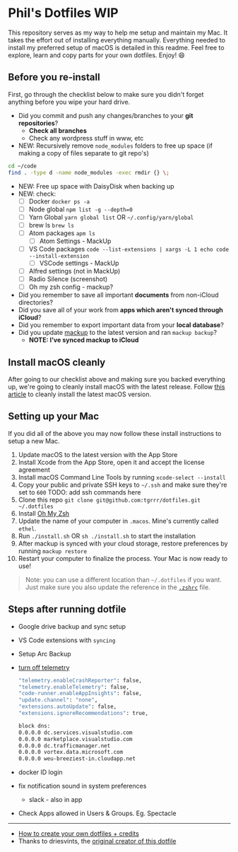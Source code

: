 # Phil's Dotfiles WIP

This repository serves as my way to help me setup and maintain my Mac. It takes the effort out of installing everything manually. Everything needed to install my preferred setup of macOS is detailed in this readme. Feel free to explore, learn and copy parts for your own dotfiles. Enjoy! :smile:

## Before you re-install

First, go through the checklist below to make sure you didn't forget anything before you wipe your hard drive.

- Did you commit and push any changes/branches to your **git repositories**?
  - __Check all branches__
  - Check any wordpress stuff in www, etc
- NEW: Recursively remove `node_modules` folders to free up space (if making a copy of files separate to git repo's)


```zsh
cd ~/code
find . -type d -name node_modules -exec rmdir {} \;
```

- NEW: Free up space with DaisyDisk when backing up
- NEW: check:
  - [ ] Docker `docker ps -a`
  - [ ] Node global `npm list -g --depth=0`
  - [ ] Yarn Global `yarn global list` OR `~/.config/yarn/global`
  - [ ] brew ls `brew ls`
  - [ ] Atom packages `apm ls`
    - [ ] Atom Settings - MackUp
  - [ ] VS Code packages `code --list-extensions | xargs -L 1 echo code --install-extension`
    - [ ] VSCode settings - MackUp
  - [ ] Alfred settings (not in MackUp)  
  - [ ] Radio Silence (screenshot)
  - [ ] Oh my zsh config - mackup?

- Did you remember to save all important **documents** from non-iCloud directories?
- Did you save all of your work from **apps which aren't synced through iCloud**?
- Did you remember to export important data from your **local database**?
- Did you update [mackup](https://github.com/lra/mackup) to the latest version and ran `mackup backup`?
  - **NOTE: I've synced mackup to iCloud**

## Install macOS cleanly

After going to our checklist above and making sure you backed everything up, we're going to cleanly install macOS with the latest release. Follow [this article](https://www.imore.com/how-do-clean-install-macos) to cleanly install the latest macOS version.

## Setting up your Mac

If you did all of the above you may now follow these install instructions to setup a new Mac.

1. Update macOS to the latest version with the App Store
2. Install Xcode from the App Store, open it and accept the license agreement
3. Install macOS Command Line Tools by running `xcode-select --install`
4. Copy your public and private SSH keys to `~/.ssh` and make sure they're set to `600`
  TODO: add ssh commands here
5. Clone this repo `git clone git@github.com:tgrrr/dotfiles.git ~/.dotfiles`
6. Install [Oh My Zsh](https://github.com/robbyrussell/oh-my-zsh#getting-started)
7. Update the name of your computer in `.macos`. Mine's currently called `ethel`.
8. Run `./install.sh` OR `sh ./install.sh` to start the installation
9. After mackup is synced with your cloud storage, restore preferences by running `mackup restore`
10. Restart your computer to finalize the process. Your Mac is now ready to use!

> Note: you can use a different location than `~/.dotfiles` if you want. Just make sure you also update the reference in the [`.zshrc`](./.zshrc) file.

## Steps after running dotfile

- Google drive backup and sync setup
- VS Code extensions with `syncing`
- Setup Arc Backup
- [turn off telemetry](https://www.reddit.com/r/privacy/comments/80d8wu/just_realised_that_visual_studio_code_sends/)

  ```bash
  "telemetry.enableCrashReporter": false,
  "telemetry.enableTelemetry": false,
  "code-runner.enableAppInsights": false,
  "update.channel": "none",
  "extensions.autoUpdate": false,
  "extensions.ignoreRecommendations": true,
  ```

  ```bash
  block dns:
  0.0.0.0 dc.services.visualstudio.com
  0.0.0.0 marketplace.visualstudio.com
  0.0.0.0 dc.trafficmanager.net
  0.0.0.0 vortex.data.microsoft.com
  0.0.0.0 weu-breeziest-in.cloudapp.net
  ```

- docker ID login
- fix notification sound in system preferences
  - slack - also in app
- Check Apps allowed in Users & Groups. Eg. Spectacle

---

- [How to create your own dotfiles + credits](./YOUR-OWN-DOTFILE.md)
- Thanks to driesvints, the [original creator of this dotfile](https://github.com/driesvints/dotfiles)